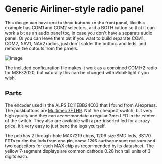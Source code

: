 # Generic Airliner-style radio panel

This design can have one to three buttons on the front panel, like this example has COM1 and COM2 selectors, 
and a BOTH button so that it can work a bit as an audio panel too, in case you don't have a separate audio
panel. Or you can leave them out if you want to build separate COM1, COM2, NAV1, NAV2 radios, just don't solder 
the buttons and leds, and remove the cutouts from the panels.

![image](https://user-images.githubusercontent.com/2587818/131249004-59448b31-ed80-4a01-8a27-8274ee582d79.png)

The included configuration file makes it work as a combined COM1+2 radio for MSFS2020, but naturally this
can be changed with MobiFlight if you wish.

## Parts

The encoder used is the ALPS EC11EBB24C03 that I found from Aliexpress. The pushbuttons are 
[Multimec 3FTH9](https://octopart.com/3fth9-mec+switches-49180836). Not the cheapest switch, but
very high quality and they can accommondate a regular 3mm LED in the center of the switch. They
also are available with a pre-inserted led for a crazy price, it's very easy to just bend the legs
yourself.

The pcb has 2 through-hole MAX7219 chips, 1206 size SMD leds, BS170 FETs to dim the leds from one pin, 
some 1206 surface mount resistors and two capacitors for each MAX chip as recommended by its datasheet. 
The yellow 7-segment displays are common cathode 0.28 inch tall units of 3 digits each.
